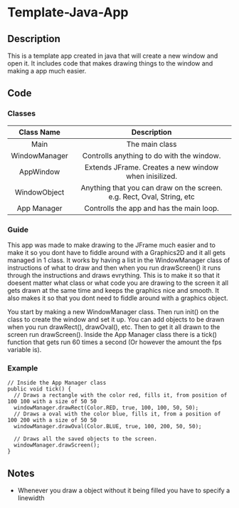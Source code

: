 
# Template-Java-App

## Description

This is a template app created in java that will create a new window and open it. It includes code that makes drawing things to the window and making a app much easier.

## Code

### Classes

|Class Name   |Description                                                           |
|:-----------:|:--------------------------------------------------------------------:|
|Main         |The main class                                                        |
|WindowManager|Controlls anything to do with the window.                             |
|AppWindow    |Extends JFrame. Creates a new window when inisilized.                 |
|WindowObject |Anything that you can draw on the screen. e.g. Rect, Oval, String, etc|
|App Manager  |Controlls the app and has the main loop.                              |

### Guide

This app was made to make drawing to the JFrame much easier and to make it so you dont have to fiddle around with a Graphics2D and it all gets managed in 1 class. It works by having a list in the WindowManager class of instructions of what to draw and then when you run drawScreen() it runs through the instructions and draws evrything. This is to make it so that it doesent matter what class or what code you are drawing to the screen it all gets drawn at the same time and keeps the graphics nice and smooth. It also makes it so that you dont need to fiddle around with a graphics object.

You start by making a new WindowManager class. Then run init() on the class to create the window and set it up. You can add objects to be drawn when you run drawRect(), drawOval(), etc. Then to get it all drawn to the screen run drawScreen(). Inside the App Manager class there is a tick() function that gets run 60 times a second (Or however the amount the fps variable is).

### Example
    // Inside the App Manager class
    public void tick() {
      // Draws a rectangle with the color red, fills it, from position of 100 100 with a size of 50 50
      windowManager.drawRect(Color.RED, true, 100, 100, 50, 50);
      // Draws a oval with the color blue, fills it, from a position of 100 200 with a size of 50 50
      windowManager.drawOval(Color.BLUE, true, 100, 200, 50, 50);
      
      // Draws all the saved objects to the screen.
      windowManager.drawScreen();
    }
    
## Notes

- Whenever you draw a object without it being filled you have to specify a linewidth
